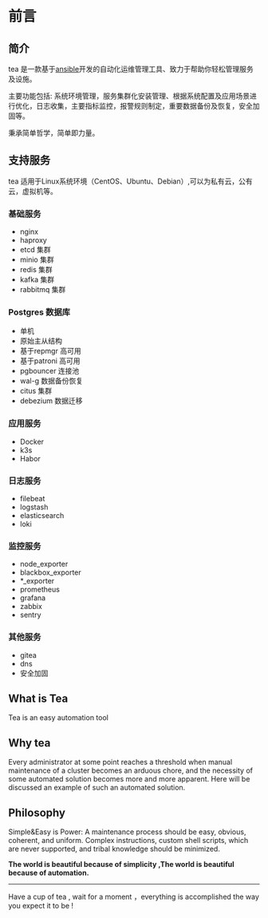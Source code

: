 # 前言

## 简介

tea 是一款基于[ansible](https://docs.ansible.com/ansible/latest/index.html)开发的自动化运维管理工具、致力于帮助你轻松管理服务及设施。

主要功能包括: 系统环境管理，服务集群化安装管理、根据系统配置及应用场景进行优化，日志收集，主要指标监控，报警规则制定，重要数据备份及恢复，安全加固等。

秉承简单哲学，简单即力量。

## 支持服务

tea 适用于Linux系统环境（CentOS、Ubuntu、Debian）,可以为私有云，公有云，虚拟机等。

### 	基础服务

- nginx
- haproxy
- etcd 集群
- minio 集群
- redis 集群
- kafka 集群
- rabbitmq 集群

### 	Postgres 数据库

- 单机
- 原始主从结构
- 基于repmgr 高可用
- 基于patroni 高可用
- pgbouncer 连接池
- wal-g 数据备份恢复
- citus 集群
- debezium 数据迁移

### 应用服务

- Docker
- k3s
- Habor

### 	日志服务

- filebeat
- logstash
- elasticsearch
- loki

### 	监控服务

- node_exporter
- blackbox_exporter
- *_exporter
- prometheus
- grafana
- zabbix
- sentry

### 其他服务

- gitea
- dns
- 安全加固

## What is Tea

  Tea is an easy automation  tool

## **Why tea**

Every administrator at some point reaches a threshold when manual maintenance of a cluster becomes an arduous chore, and the necessity of some automated  solution becomes more and more apparent. Here will be discussed an  example of such an automated solution.

## **Philosophy**

Simple&Easy is Power: A maintenance process should be easy, obvious, coherent, and uniform. Complex instructions, custom shell scripts, which are never supported, and tribal knowledge should be minimized.

**The world is beautiful because of simplicity ,The world is beautiful because of automation.**

****

Have a cup of tea , wait for a moment ，everything is accomplished the way you expect it to be !  
